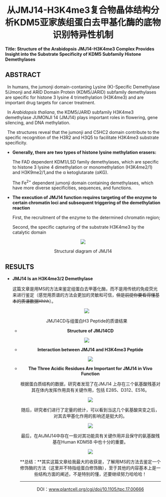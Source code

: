 # <div align=center>从JMJ14-H3K4me3复合物晶体结构分析KDM5亚家族组蛋白去甲基化酶的底物识别特异性机制</div>

**Title: Structure of the Arabidopsis JMJ14-H3K4me3 Complex Provides Insight into the Substrate Specificity of KDM5 Subfamily Histone Demethylases**

## ABSTRACT

&ensp;In humans, the jumonji domain-contaning Lysine (K)-Specific Demethylase 5/Jmonji and ARID Domain Protein (KDM5/JARID) subfamily demethylases are specific for histone 3 lysine 4 trimethylation (H3K4me3) and are important drug targets for cancer treatment. 

&ensp;In *Arabidopsis thaliana*, the KDM5/JARID subfamily H3K4me3 demethylase JUMONJI 14 (JMJ14) plays important roles in flowering, gene silencing, and DNA methylation.

&ensp;The structures reveal that the jumonji and C5HC2 domain contribute to the specific recognition of the H3R2 and H3Q5 to facilitate H3K4me3 substrate specificity.

* **Generally, there are two types of histone lysine methylation erasers:**

  The FAD dependent KDM1/LSD family demethylases, which are specific to histone 3 lysine 4 dimethylation or monomethylation (H3K4me2/1) and H3K9me2/1,and the α ketoglutarate (αKG).

  The Fe<sup>2+</sup> dependent jumonji domain containing demethylases, which have more diverse specificities, sequences, and functions.

* **The execution of JMJ14 function requires targeting of the enzyme to certain chromatin loci and subsequent triggering of the demethylation reaction**

  First, the recruitment of the enzyme to the determined chromatin region;

  Second, the specific capturing of the substrate H3K4me3 by the catalytic domain

<div align=center>

![](https://upload-images.jianshu.io/upload_images/19253200-bedc0c0b03c5df3c.jpg?imageMogr2/auto-orient/strip|imageView2/2/w/347/format/webp)

<p align = "middle">Structural diagram of JMJ14</p>

</div>

## RESULTS

* **JMJ14 Is an H3K4me3/2 Demethylase** 

  这篇文章是用MS的方法来鉴定组蛋白去甲基化酶，而不是用传统的免疫荧光来进行鉴定（感觉用质谱的方法会更加的灵敏和可信，~~但是前提你要看得懂基本的质谱数据Hhhh~~）。

  <div align=center>

  ![](https://upload-images.jianshu.io/upload_images/19253200-a2a9aed48e933665.jpg?imageMogr2/auto-orient/strip|imageView2/2/w/637/format/webp)

  

  <p align = "middle">JMJ14CD与组蛋白H3 Peptide的质谱结果</p>

  * **Structure of JMJ14CD**

    <div align=center>

  ![](https://upload-images.jianshu.io/upload_images/19253200-5e58a4e8c3414f17.jpg?imageMogr2/auto-orient/strip|imageView2/2/w/674/format/webp)

  <div aling=center></div>

  * **Interaction between JMJ14 and H3K4me3 Peptide**

    <div align=center>

    ![](https://upload-images.jianshu.io/upload_images/19253200-7b9cdefa268aed0d.jpg?imageMogr2/auto-orient/strip|imageView2/2/w/697/format/webp)

  <div align=target></div>

  * **The Three Acidic Residues Are Important for JMJ14 in Vivo Function**

    根据蛋白质结构的数据，研究者发现了在JMJ14 上存在三个氨基酸残基对其在体内发挥作用具有关键作用，包括 E285、D312、E516。

    <div align=center>

    ![](https://upload-images.jianshu.io/upload_images/19253200-81b41fe64bc125c4.jpg?imageMogr2/auto-orient/strip|imageView2/2/w/579/format/webp)</div>

    随后，研究者们进行了定量的统计，可以看到当这几个氨基酸突变之后，对其去甲基化作用的影响还是挺大的。

    <div align=center>

    ![](https://upload-images.jianshu.io/upload_images/19253200-880fff12ec68e39e.jpg?imageMogr2/auto-orient/strip|imageView2/2/w/453/format/webp)</div>

    最后，在AtJMJ14中存在一些对其功能具有关键作用并且保守的氨基酸残基在Human KDM5B 中也十分的重要。

    <div align=center>

    ![](https://upload-images.jianshu.io/upload_images/19253200-ab4f4379a8815875.jpg?imageMogr2/auto-orient/strip|imageView2/2/w/585/format/webp)</div>

    **总结：**其实这篇文章给我最大的收获是，了解用MS的方法去鉴定一个修饰酶的方法（这里并不特指组蛋白修饰酶），至于其他的内容基本上是一些结构方面的阐述，不是特别的懂，还要继续努力哈哈哈！

    ***

    DOI：www.plantcell.org/cgi/doi/10.1105/tpc.17.00666